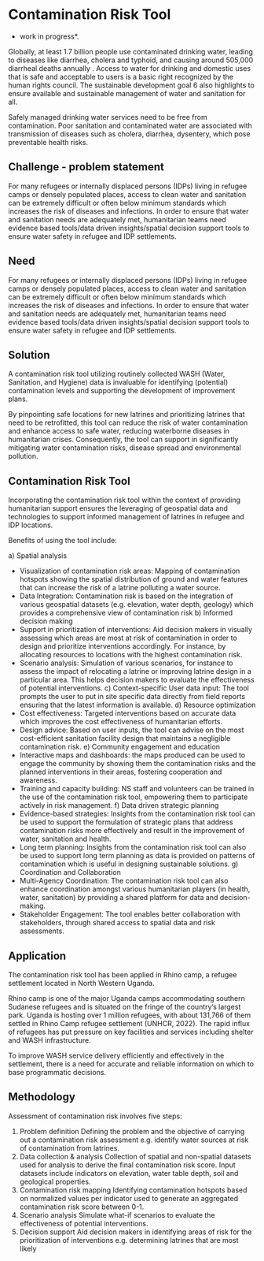 # Contamination Risk Tool 

* work in progress*.

Globally, at least 1.7 billion people use contaminated drinking water, leading to diseases like diarrhea, cholera and typhoid, and causing around 505,000 diarrheal deaths annually .  Access to water for drinking and domestic uses that is safe and acceptable to users is a basic right recognized by the human rights council. The sustainable development goal 6 also highlights to ensure available and sustainable management of water and sanitation for all. 

Safely managed drinking water services need to be free from contamination. Poor sanitation and contaminated water are associated with transmission of diseases such as cholera, diarrhea, dysentery, which pose preventable health risks. 

## Challenge - problem statement
For many refugees or internally displaced persons (IDPs) living in refugee camps or densely populated places, access to clean water and sanitation can be extremely difficult or often below minimum standards which increases the risk of diseases and infections. In order to ensure that water and sanitation needs are adequately met, humanitarian teams need evidence based tools/data driven insights/spatial decision support tools to ensure water safety in refugee and IDP settlements. 

## Need
For many refugees or internally displaced persons (IDPs) living in refugee camps or densely populated places, access to clean water and sanitation can be extremely difficult or often below minimum standards which increases the risk of diseases and infections. In order to ensure that water and sanitation needs are adequately met, humanitarian teams need evidence based tools/data driven insights/spatial decision support tools to ensure water safety in refugee and IDP settlements. 

## Solution
A contamination risk tool utilizing routinely collected WASH (Water, Sanitation, and Hygiene) data is invaluable for identifying (potential) contamination levels and supporting the development of improvement plans. 

By pinpointing safe locations for new latrines and prioritizing latrines that need to be retrofitted, this tool can reduce the risk of water contamination and enhance access to safe water, reducing waterborne diseases in humanitarian crises. Consequently, the tool can support in significantly mitigating water contamination risks, disease spread and environmental pollution. 

## Contamination Risk Tool
Incorporating the contamination risk tool within the context of providing humanitarian support ensures the leveraging of geospatial data and technologies to support informed management of latrines in refugee and IDP locations. 

Benefits of using the tool include:

a)	Spatial analysis
* Visualization of contamination risk areas: Mapping of contamination hotspots showing the spatial distribution of ground and water features that can increase the risk of a latrine polluting a water source.
* Data Integration: Contamination risk is based on the integration of various geospatial datasets (e.g. elevation, water depth, geology) which provides a comprehensive view of contamination risk
b)	Informed decision making
* Support in prioritization of interventions: Aid decision makers in visually assessing which areas are most at risk of contamination in order to design and prioritize interventions accordingly. For instance, by allocating resources to locations with the highest contamination risk.
* Scenario analysis: Simulation of various scenarios, for instance to assess the impact of relocating a latrine or improving latrine design in a particular area. This helps decision makers to evaluate the effectiveness of potential interventions. 
c)	Context-specific
User data input: The tool prompts the user to put in site specific data directly from field reports ensuring that the latest information is available.
d)	Resource optimization
*	Cost effectiveness: Targeted interventions based on accurate data which improves the cost effectiveness of humanitarian efforts.
*	Design advice: Based on user inputs, the tool can advise on the most cost-efficient sanitation facility design that maintains a negligible contamination risk.
e)	Community engagement and education
* Interactive maps and dashboards: the maps produced can be used to engage the community by showing them the contamination risks and the planned interventions in their areas, fostering cooperation and awareness.
* Training and capacity building: NS staff and volunteers can be trained in the use of the contamination risk tool, empowering them to participate actively in risk management.
f)	Data driven strategic planning
* Evidence-based strategies: Insights from the contamination risk tool can be used to support the formulation of strategic plans that address contamination risks more effectively and result in the improvement of water, sanitation and health. 
* Long term planning: Insights from the contamination risk tool can also be used to support long term planning as data is provided on patterns of contamination which is useful in designing sustainable solutions.
g)	Coordination and Collaboration
* Multi-Agency Coordination: The contamination risk tool can also enhance coordination amongst various humanitarian players (in health, water, sanitation) by providing a shared platform for data and decision-making.
* Stakeholder Engagement: The tool enables better collaboration with stakeholders, through shared access to spatial data and risk assessments.

## Application
The contamination risk tool has been applied in Rhino camp, a refugee settlement located in North Western Uganda. 

Rhino camp is one of the major Uganda camps accommodating southern Sudanese refugees and is situated on the fringe of the country’s largest park. 
Uganda is hosting over 1 million refugees, with about 131,766 of them settled in Rhino Camp refugee settlement (UNHCR, 2022). The rapid influx of refugees has put pressure on key facilities and services including shelter and WASH infrastructure. 

To improve WASH service delivery efficiently and effectively in the settlement, there is a need for accurate and reliable information on which to base programmatic decisions.

## Methodology
Assessment of contamination risk involves five steps:
1. Problem definition
Defining the problem and the objective of carrying out a contamination risk assessment e.g. identify water sources at risk of contamination from latrines.
2. Data collection & analysis
Collection of spatial and non-spatial datasets used for analysis to derive the final contamination risk score. Input datasets include indicators on elevation, water table depth, soil and geological properties.
3. Contamination risk mapping
Identifying contamination hotspots based on normalized values per indicator used to generate an aggregated contamination risk score between 0-1.
4. Scenario analysis
Simulate what-if scenarios to evaluate the effectiveness of potential interventions.
5. Decision support
Aid decision makers in identifying areas of risk for the prioritization of interventions e.g. determining latrines that are most likely 
